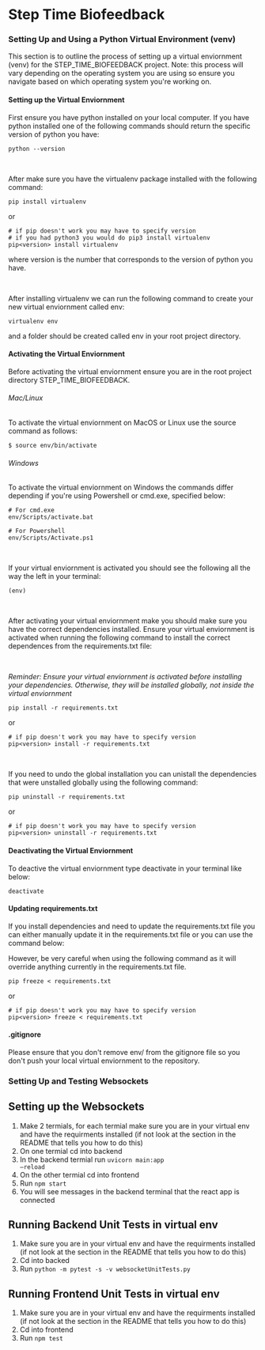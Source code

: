 # Step Time Biofeedback

### Setting Up and Using a Python Virtual Environment (venv)
This section is to outline the process of setting up a virtual enviornment (venv) for the STEP_TIME_BIOFEEDBACK project. Note: this process will vary depending on the operating system you are using so ensure you navigate based on which operating system you're working on.

#### Setting up the Virtual Enviornment
First ensure you have python installed on your local computer. If you have python installed one of the following commands should return the specific version of python you have:
```
python --version
```

<br />

After make sure you have the virtualenv package installed with the following command:
```
pip install virtualenv
```
or 
```
# if pip doesn't work you may have to specify version 
# if you had python3 you would do pip3 install virtualenv
pip<version> install virtualenv
```
where version is the number that corresponds to the version of python you have.

<br />

After installing virtualenv we can run the following command to create your new virtual enviornment called env:
```
virtualenv env
```
and a folder should be created called env in your root project directory.

#### Activating the Virtual Enviornment

Before activating the virtual enviornment ensure you are in the root project directory STEP_TIME_BIOFEEDBACK. 

###### Mac/Linux
To activate the virtual enviornment on MacOS or Linux use the source command as follows:
```
$ source env/bin/activate
``` 

###### Windows 
To activate the virtual enviornment on Windows the commands differ depending if you're using Powershell or cmd.exe, specified below:

```
# For cmd.exe
env/Scripts/activate.bat

# For Powershell
env/Scripts/Activate.ps1
```

<br />

If your virtual enviornment is activated you should see the following all the way the left in your terminal:
```
(env)
```

<br />

After activating your virtual enviornment make you should make sure you have the correct dependencies installed. Ensure your virtual enviornment is activated when running the following command to install the correct dependences from the requirements.txt file:

<br />

*Reminder: Ensure your virtual enviornment is activated before installing your dependencies. Otherwise, they will be installed globally, not inside the virtual enviornment*

```
pip install -r requirements.txt
```
or
```
# if pip doesn't work you may have to specify version
pip<version> install -r requirements.txt
```

<br />

If you need to undo the global installation you can unistall the dependencies that were unstalled globally using the following command:

```
pip uninstall -r requirements.txt
```
or
```
# if pip doesn't work you may have to specify version
pip<version> uninstall -r requirements.txt
```

#### Deactivating the Virtual Enviornment

To deactive the virtual enviornment type deactivate in your terminal like below:
```
deactivate
```

#### Updating requirements.txt

If you install dependencies and need to update the requirements.txt file you can either manually update it in the requirements.txt file or you can use the command below:

However, be very careful when using the following command as it will override anything currently in the requirements.txt file.
```
pip freeze < requirements.txt
```
or 
```
# if pip doesn't work you may have to specify version 
pip<version> freeze < requirements.txt
```

#### .gitignore

Please ensure that you don't remove env/ from the gitignore file so you don't push your local virtual enviornment to the repository.

### Setting Up and Testing Websockets
## Setting up the Websockets
1. Make 2 termials, for each termial make sure you are in your virtual env and have the requirments installed (if not look at the section in the README that tells you how to do this)
2. On one termial cd into backend
3. In the backend termial run <code>uvicorn main:app —reload</code>
4. On the other termial cd into frontend
5. Run <code>npm start</code>
6. You will see messages in the backend terminal that the react app is connected

## Running Backend Unit Tests in virtual env
1. Make sure you are in your virtual env and have the requirments installed (if not look at the section in the README that tells you how to do this)
2. Cd into backed
3. Run <code>python -m pytest -s -v websocketUnitTests.py</code>

## Running Frontend Unit Tests in virtual env
1. Make sure you are in your virtual env and have the requirments installed (if not look at the section in the README that tells you how to do this)
2. Cd into frontend
3. Run <code>npm test</code>